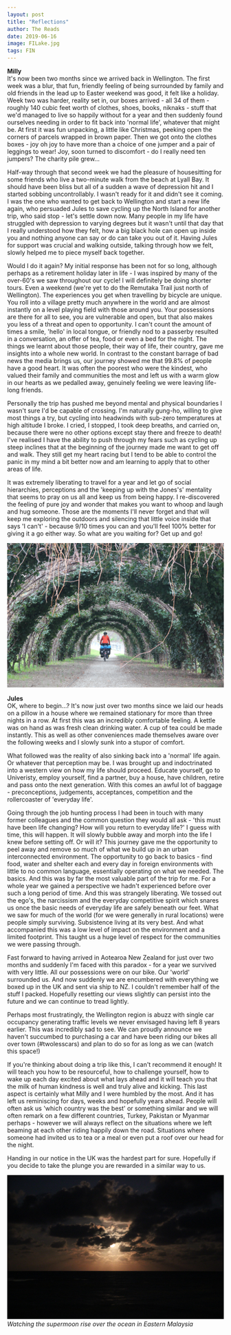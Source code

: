 ```yaml
---
layout: post
title: "Reflections"
author: The Reads
date: 2019-06-16
image: FILake.jpg 
tags: FIN   
---
```


**Milly**  
It's now been two months since we arrived back in Wellington. The first week was a blur, that fun, friendly feeling of being surrounded by family and old friends in the lead up to Easter weekend was good, it felt like a holiday. Week two was harder, reality set in, our boxes arrived - all 34 of them - roughly 140 cubic feet worth of clothes, shoes, books, niknaks - stuff that we'd managed to live so happily without for a year and then suddenly found ourselves needing in order to fit back into 'normal life', whatever that might be. At first it was fun unpacking, a little like Christmas, peeking open the corners of parcels wrapped in brown paper. Then we got onto the clothes boxes - joy oh joy to have more than a choice of one jumper and a pair of leggings to wear! Joy, soon turned to discomfort - do I really need ten jumpers? The charity pile grew...

Half-way through that second week we had the pleasure of housesitting for some friends who live a two-minute walk from the beach at Lyall Bay. It should have been bliss but all of a sudden a wave of depression hit and I started sobbing uncontrollably. I wasn't ready for it and didn't see it coming. I was the one who wanted to get back to Wellington and start a new life again, who persuaded Jules to save cycling up the North Island for another trip, who said stop - let's settle down now. Many people in my life have struggled with depression to varying degrees but it wasn't until that day that I really understood how they felt, how a big black hole can open up inside you and nothing anyone can say or do can take you out of it. Having Jules for support was crucial and walking outside, talking through how we felt, slowly helped me to piece myself back together. 

Would I do it again? My initial response has been not for so long, although perhaps as a retirement holiday later in life - I was inspired by many of the over-60's we saw throughout our cycle! I will definitely be doing shorter tours. Even a weekend (we're yet to do the Remutaka Trail just north of Wellington). The experiences you get when travelling by bicycle are unique. You roll into a village pretty much anywhere in the world and are almost instantly on a level playing field with those around you. Your possessions are there for all to see, you are vulnerable and open, but that also makes you less of a threat and open to opportunity. I can't count the amount of times a smile, 'hello' in local tongue, or friendly nod to a passerby resulted in a conversation, an offer of tea, food or even a bed for the night. The things we learnt about those people, their way of life, their country, gave me insights into a whole new world. In contrast to the constant barrage of bad news the media brings us, our journey showed me that 99.8% of people have a good heart. It was often the poorest who were the kindest, who valued their family and communities the most and left us with a warm glow in our hearts as we pedalled away, genuinely feeling we were leaving life-long friends.

Personally the trip has pushed me beyond mental and physical boundaries I wasn't sure I'd be capable of crossing. I'm naturally gung-ho, willing to give most things a try, but cycling into headwinds with sub-zero temperatures at high altitude I broke. I cried, I stopped, I took deep breaths, and carried on, because there were no other options except stay there and freeze to death! I've realised I have the ability to push through my fears such as cycling up steep inclines that at the beginning of the journey made me want to get off and walk. They still get my heart racing but I tend to be able to control the panic in my mind a bit better now and am learning to apply that to other areas of life. 

It was extremely liberating to travel for a year and let go of social hierarchies, perceptions and the 'keeping up with the Jones's' mentality that seems to pray on us all and keep us from being happy. I re-discovered the feeling of pure joy and wonder that makes you want to whoop and laugh and hug someone. Those are the moments I'll never forget and that will keep me exploring the outdoors and silencing that little voice inside that says 'I can't' - because 9/10 times you can and you'll feel 100% better for giving it a go either way. So what are you waiting for? Get up and go!

![FITunnel](assets/img/FITunnel.jpg) 


**Jules**    
OK, where to begin...? It's now just over two months since we laid our heads on a pillow in a house where we remained stationary for more than three nights in a row. At first this was an incredibly comfortable feeling. A kettle was on hand as was fresh clean drinking water. A cup of tea could be made instantly. This as well as other conveniences made themselves aware over the following weeks and I slowly sunk into a stupor of comfort. 

What followed was the reality of also sinking back into a 'normal' life again. Or whatever that perception may be. I was brought up and indoctrinated into a western view on how my life should proceed. Educate yourself, go to Univeristy, employ yourself, find a partner, buy a house, have children, retire and pass onto the next generation. With this comes an awful lot of baggage - preconceptions, judgements, acceptances, competition and the rollercoaster of 'everyday life'. 

Going through the job hunting process I had been in touch with many former colleagues and the common question they would all ask - 'this must have been life changing? How will you return to everyday life?' I guess with time, this will happen. It will slowly bubble away and morph into the life I knew before setting off. Or will it? This journey gave me the opportunity to peel away and remove so much of what we build up in an urban interconnected environment. The opportunity to go back to basics - find food, water and shelter each and every day in foreign environments with little to no common language, essentially operating on what we needed. The basics. And this was by far the most valuable part of the trip for me. For a whole year we gained a perspective we hadn't experienced before over such a long period of time. And this was strangely liberating. We tossed out the ego's, the narcissism and the everyday competitive spirit which snares us once the basic needs of everyday life are safely beneath our feet. What we saw for much of the world (for we were generally in rural locations) were people simply surviving. Subsistence living at its very best. And what accompanied this was a low level of impact on the environment and a limited footprint. This taught us a huge level of respect for the communities we were passing through.

Fast forward to having arrived in Aotearoa New Zealand for just over two months and suddenly I'm faced with this paradox - for a year we survived with very little. All our possessions were on our bike. Our 'world' surrounded us. And now suddenly we are encumbered with everything we boxed up in the UK and sent via ship to NZ. I couldn't remember half of the stuff I packed. Hopefully resetting our views slightly can persist into the future and we can continue to tread lightly.

Perhaps most frustratingly, the Wellington region is abuzz with single car occupancy generating traffic levels we never envisaged having left 8 years earlier. This was incredibly sad to see. We can proudly announce we haven't succumbed to purchasing a car and have been riding our bikes all over town (#twolesscars) and plan to do so for as long as we can (watch this space!)

If you're thinking about doing a trip like this, I can't recommend it enough! It will teach you how to be resourceful, how to challenge yourself, how to wake up each day excited about what lays ahead and it will teach you that the milk of human kindness is well and truly alive and kicking. This last aspect is certainly what Milly and I were humbled by the most. And it has left us reminiscing for days, weeks and hopefully years ahead. People will often ask us 'which country was the best' or something similar and we will often remark on a few different countries, Turkey, Pakistan or Myanmar perhaps - however we will always reflect on the situations where we left beaming at each other riding happily down the road. Situations where someone had invited us to tea or a meal or even put a roof over our head for the night.

Handing in our notice in the UK was the hardest part for sure. Hopefully if you decide to take the plunge you are rewarded in a similar way to us.

![FISupermoon](assets/img/FISupermoon.jpg) *Watching the supermoon rise over the ocean in Eastern Malaysia*
